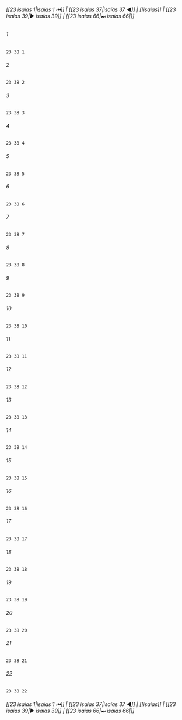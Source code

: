 
###### [[23 isaías 1|isaías 1 ⏮]] | [[23 isaías 37|isaías 37 ◀]] | [[isaías]] | [[23 isaías 39|▶ isaías 39]] | [[23 isaías 66|⏭ isaías 66|]]

###### 1
``` verse
23 38 1 
```
###### 2
``` verse
23 38 2 
```
###### 3
``` verse
23 38 3 
```
###### 4
``` verse
23 38 4 
```
###### 5
``` verse
23 38 5 
```
###### 6
``` verse
23 38 6 
```
###### 7
``` verse
23 38 7 
```
###### 8
``` verse
23 38 8 
```
###### 9
``` verse
23 38 9 
```
###### 10
``` verse
23 38 10 
```
###### 11
``` verse
23 38 11 
```
###### 12
``` verse
23 38 12 
```
###### 13
``` verse
23 38 13 
```
###### 14
``` verse
23 38 14 
```
###### 15
``` verse
23 38 15 
```
###### 16
``` verse
23 38 16 
```
###### 17
``` verse
23 38 17 
```
###### 18
``` verse
23 38 18 
```
###### 19
``` verse
23 38 19 
```
###### 20
``` verse
23 38 20 
```
###### 21
``` verse
23 38 21 
```
###### 22
``` verse
23 38 22 
```

###### [[23 isaías 1|isaías 1 ⏮]] | [[23 isaías 37|isaías 37 ◀]] | [[isaías]] | [[23 isaías 39|▶ isaías 39]] | [[23 isaías 66|⏭ isaías 66|]]

